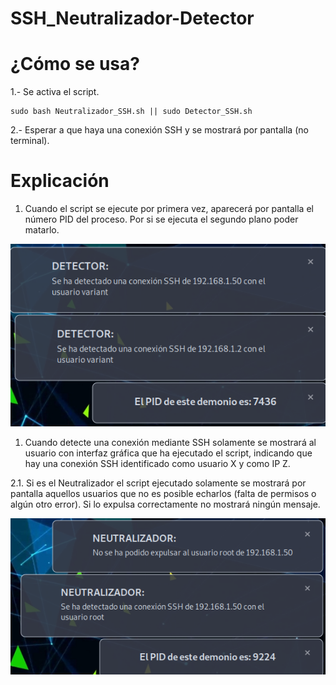 # SSH_Neutralizador-Detector

# ¿Cómo se usa?

1.- Se activa el script.
```
sudo bash Neutralizador_SSH.sh || sudo Detector_SSH.sh
```
2.- Esperar a que haya una conexión SSH y se mostrará por pantalla (no terminal).


# Explicación
1. Cuando el script se ejecute por primera vez, aparecerá por pantalla el número PID del proceso. Por si se ejecuta el segundo plano poder matarlo.

![Ejemplo detector](Ejemplo.png)

1. Cuando detecte una conexión mediante SSH solamente se mostrará al usuario con interfaz gráfica que ha ejecutado el script, indicando que hay una conexión SSH identificado como usuario X y como IP Z.


 2.1. Si es el Neutralizador el script ejecutado solamente se mostrará por pantalla aquellos usuarios que no es posible echarlos (falta de permisos o algún otro error). Si lo expulsa correctamente no mostrará ningún mensaje.
 
 
![Ejemplo Neutralizador](Ejemplo-Neutralizador-falla.png)
